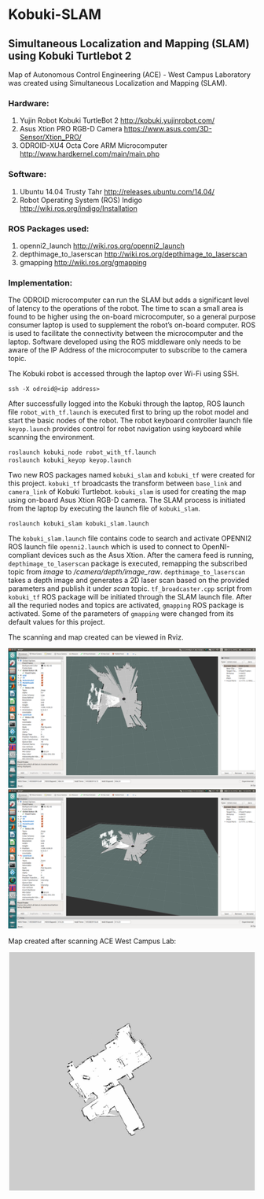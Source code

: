 # Kobuki-SLAM
## Simultaneous Localization and Mapping (SLAM) using Kobuki Turtlebot 2

Map of Autonomous Control Engineering (ACE) - West Campus Laboratory was created using Simultaneous Localization and Mapping (SLAM). 

### Hardware:
1. Yujin Robot Kobuki TurtleBot 2 http://kobuki.yujinrobot.com/
2. Asus Xtion PRO RGB-D Camera https://www.asus.com/3D-Sensor/Xtion_PRO/
3. ODROID-XU4 Octa Core ARM Microcomputer http://www.hardkernel.com/main/main.php

### Software:
1. Ubuntu 14.04 Trusty Tahr http://releases.ubuntu.com/14.04/
2. Robot Operating System (ROS) Indigo http://wiki.ros.org/indigo/Installation

### ROS Packages used:
1. openni2_launch http://wiki.ros.org/openni2_launch
2. depthimage_to_laserscan http://wiki.ros.org/depthimage_to_laserscan
3. gmapping http://wiki.ros.org/gmapping

### Implementation:

The ODROID microcomputer can run the SLAM but adds a significant level of latency to the operations of the robot. The time to scan a small area is found to be higher using the on-board microcomputer, so a general purpose consumer laptop is used to supplement the robot’s on-board computer. ROS is used to facilitate the connectivity between the microcomputer and the laptop. Software developed using the ROS middleware only needs to be aware of the IP Address of the microcomputer to subscribe to the camera topic.

The Kobuki robot is accessed through the laptop over Wi-Fi using SSH.
```
ssh -X odroid@<ip address>
```
After successfully logged into the Kobuki through the laptop, ROS launch file `robot_with_tf.launch` is executed first to bring up the robot model and start the basic nodes of the robot. The robot keyboard controller launch file `keyop.launch` provides control for robot navigation using keyboard while scanning the environment.
```
roslaunch kobuki_node robot_with_tf.launch
roslaunch kobuki_keyop keyop.launch
```

Two new ROS packages named `kobuki_slam` and `kobuki_tf` were created for this project. `kobuki_tf` broadcasts the transform between `base_link` and `camera_link` of Kobuki Turtlebot. `kobuki_slam` is used for creating the map using on-board Asus Xtion RGB-D camera. The SLAM process is initiated from the laptop by executing the launch file of `kobuki_slam`.
```
roslaunch kobuki_slam kobuki_slam.launch
```
The `kobuki_slam.launch` file contains code to search and activate OPENNI2 ROS launch file `openni2.launch` which is used to connect to OpenNI-compliant devices such as the Asus Xtion. After the camera feed is running, `depthimage_to_laserscan` package is executed, remapping the subscribed topic from _image_ to _/camera/depth/image_raw_. `depthimage_to_laserscan`  takes a depth image and generates a 2D laser scan based on the provided parameters and publish it under _scan_ topic. `tf_broadcaster.cpp` script from `kobuki_tf` ROS package will be initiated through the SLAM launch file. After all the requried nodes and topics are activated, `gmapping` ROS package is activated. Some of the parameters of `gmapping` were changed from its default values for this project.


The scanning and map created can be viewed in Rviz.

<p align="center">
   <img src = "Images/SLAM_mapping_1.png">

   <img src = "Images/SLAM_mapping_2.png">
</p>

Map created after scanning ACE West Campus Lab:

<p align="center">
  <img src = "Images/afl_map.jpg" width="500" />
</p>
